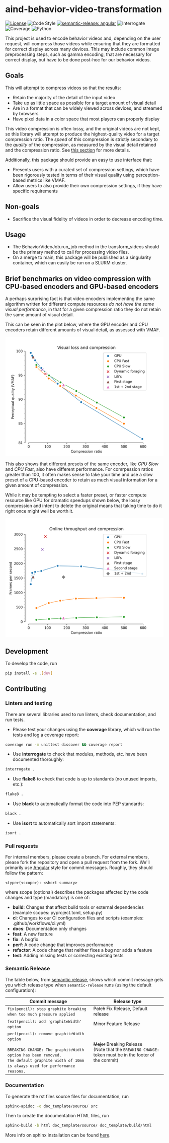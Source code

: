 # aind-behavior-video-transformation

[![License](https://img.shields.io/badge/license-MIT-brightgreen)](LICENSE)
![Code Style](https://img.shields.io/badge/code%20style-black-black)
[![semantic-release: angular](https://img.shields.io/badge/semantic--release-angular-e10079?logo=semantic-release)](https://github.com/semantic-release/semantic-release)
![Interrogate](https://img.shields.io/badge/interrogate-100.0%25-brightgreen)
![Coverage](https://img.shields.io/badge/coverage-97%25-brightgreen?logo=codecov)
![Python](https://img.shields.io/badge/python->=3.10-blue?logo=python)

This project is used to encode behavior videos and, depending on the user
request, will compress those videos while ensuring that they are formatted for
correct display across many devices. This may include common image
preprocessing steps, such as gamma encoding, that are necessary for correct
display, but have to be done post-hoc for our behavior videos.

## Goals

This will attempt to compress videos so that the results:

* Retain the majority of the detail of the input video
* Take up as little space as possible for a target amount of visual detail
* Are in a format that can be widely viewed across devices, and streamed by
  browsers
* Have pixel data in a color space that most players can properly display

This video compression is often lossy, and the original videos are not kept, so
this library will attempt to produce the highest-quality video for a target
compression ratio. The _speed_ of this compression is strictly secondary to the
_quality_ of the compression, as measured by the visual detail retained and the
compression ratio. See
[this section](#brief-benchmarks-on-video-compression-with-cpu-based-encoders-and-gpu-based-encoders)
for more details.


Additionally, this package should provide an easy to use interface that:

* Presents users with a curated set of compression settings, which have been
  rigorously tested in terms of their visual quality using perception-based
  metrics like VMAF.
* Allow users to also provide their own compression settings, if they have
  specific requirements

## Non-goals

* Sacrifice the visual fidelity of videos in order to decrease encoding time.

## Usage
 - The BehaviorVideoJob.run_job method in the transform_videos should be the
   primary method to call for processing video files.
 - On a merge to main, this package will be published as a singularity
   container, which can easily be run on a SLURM cluster.

## Brief benchmarks on video compression with CPU-based encoders and GPU-based encoders

A perhaps surprising fact is that video encoders implementing the same algorithm
written for different compute resources
_do not have the same visual performance_, in that for a given compression ratio
they do not retain the same amount of visual detail.

This can be seen in the plot below, where the GPU encoder and CPU encoders
retain different amounts of visual detail, as assessed with VMAF.

![visual performance vs compress ratio](/assets/compression-vs-quality.png)

This also shows that different presets of the same encoder, like _CPU Slow_ and
_CPU Fast_, also have different performance. For comrpession ratios greater than
100, it often makes sense to take your time and use a slow preset of a CPU-based
encoder to retain as much visual information for a given amount of compression.

While it may be tempting to select a faster preset, or faster compute resource
like GPU for dramatic speedups shown below, the lossy compression and intent to
delete the original means that taking time to do it right once might well be
worth it.

![throughput vs compress ratio](/assets/compression-vs-speed.png)

## Development

To develop the code, run
```bash
pip install -e .[dev]
```

## Contributing

### Linters and testing

There are several libraries used to run linters, check documentation, and run tests.

- Please test your changes using the **coverage** library, which will run the tests and log a coverage report:

```bash
coverage run -m unittest discover && coverage report
```

- Use **interrogate** to check that modules, methods, etc. have been documented thoroughly:

```bash
interrogate .
```

- Use **flake8** to check that code is up to standards (no unused imports, etc.):
```bash
flake8 .
```

- Use **black** to automatically format the code into PEP standards:
```bash
black .
```

- Use **isort** to automatically sort import statements:
```bash
isort .
```

### Pull requests

For internal members, please create a branch. For external members, please fork the repository and open a pull request from the fork. We'll primarily use [Angular](https://github.com/angular/angular/blob/main/CONTRIBUTING.md#commit) style for commit messages. Roughly, they should follow the pattern:
```text
<type>(<scope>): <short summary>
```

where scope (optional) describes the packages affected by the code changes and type (mandatory) is one of:

- **build**: Changes that affect build tools or external dependencies (example scopes: pyproject.toml, setup.py)
- **ci**: Changes to our CI configuration files and scripts (examples: .github/workflows/ci.yml)
- **docs**: Documentation only changes
- **feat**: A new feature
- **fix**: A bugfix
- **perf**: A code change that improves performance
- **refactor**: A code change that neither fixes a bug nor adds a feature
- **test**: Adding missing tests or correcting existing tests

### Semantic Release

The table below, from [semantic release](https://github.com/semantic-release/semantic-release), shows which commit message gets you which release type when `semantic-release` runs (using the default configuration):

| Commit message                                                                                                                                                                                   | Release type                                                                                                    |
| ------------------------------------------------------------------------------------------------------------------------------------------------------------------------------------------------ | --------------------------------------------------------------------------------------------------------------- |
| `fix(pencil): stop graphite breaking when too much pressure applied`                                                                                                                             | ~~Patch~~ Fix Release, Default release                                                                          |
| `feat(pencil): add 'graphiteWidth' option`                                                                                                                                                       | ~~Minor~~ Feature Release                                                                                       |
| `perf(pencil): remove graphiteWidth option`<br><br>`BREAKING CHANGE: The graphiteWidth option has been removed.`<br>`The default graphite width of 10mm is always used for performance reasons.` | ~~Major~~ Breaking Release <br /> (Note that the `BREAKING CHANGE: ` token must be in the footer of the commit) |

### Documentation
To generate the rst files source files for documentation, run
```bash
sphinx-apidoc -o doc_template/source/ src
```
Then to create the documentation HTML files, run
```bash
sphinx-build -b html doc_template/source/ doc_template/build/html
```
More info on sphinx installation can be found [here](https://www.sphinx-doc.org/en/master/usage/installation.html).
